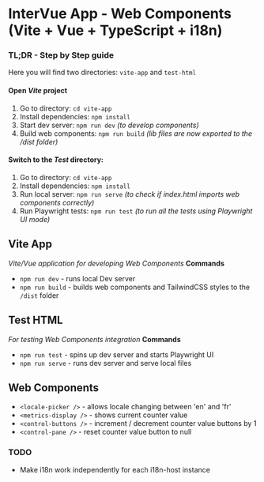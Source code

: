 # InterVue App - Web Components (Vite + Vue + TypeScript + i18n)

### TL;DR - Step by Step guide

Here you will find two directories: `vite-app` and `test-html`

#### Open _**Vite**_ project

1. Go to directory: `cd vite-app`
2. Install dependencies: `npm install`
3. Start dev server: `npm run dev`
   _(to develop components)_
4. Build web components: `npm run build`
   _(lib files are now exported to the /dist folder)_

#### Switch to the _**Test**_ directory:

1. Go to directory: `cd vite-app`
2. Install dependencies: `npm install`
3. Run local server: `npm run serve`
   _(to check if index.html imports web components correctly)_
4. Run Playwright tests: `npm run test`
   _(to run all the tests using Playwright UI mode)_

## Vite App

_Vite/Vue application for developing Web Components_
**Commands**

- `npm run dev` - runs local Dev server
- `npm run build` - builds web components and TailwindCSS styles to the `/dist` folder

## Test HTML

_For testing Web Components integration_
**Commands**

- `npm run test` - spins up dev server and starts Playwright UI
- `npm run serve` - runs dev server and serve local files

## Web Components

- `<locale-picker />` - allows locale changing between 'en' and 'fr'
- `<metrics-display />` - shows current counter value
- `<control-buttons />` - increment / decrement counter value buttons by 1
- `<control-pane />` - reset counter value button to null

### TODO

- Make i18n work independently for each i18n-host instance
